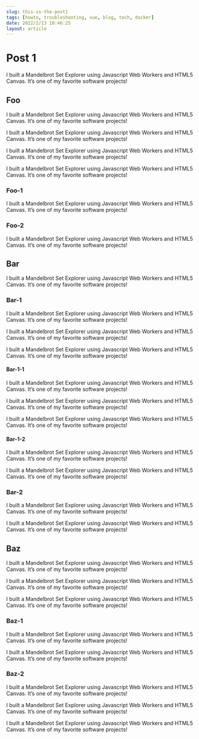 ```yaml
---
slug: this-is-the-post1
tags: [howto, troubleshooting, vue, blog, tech, docker]
date: 2022/2/13 10:46:25
layout: article
---
```


# Post 1

I built a Mandelbrot Set Explorer using Javascript Web Workers and HTML5 Canvas. It’s one of my favorite software projects!

## Foo

I built a Mandelbrot Set Explorer using Javascript Web Workers and HTML5 Canvas. It’s one of my favorite software projects!

I built a Mandelbrot Set Explorer using Javascript Web Workers and HTML5 Canvas. It’s one of my favorite software projects!

I built a Mandelbrot Set Explorer using Javascript Web Workers and HTML5 Canvas. It’s one of my favorite software projects!

I built a Mandelbrot Set Explorer using Javascript Web Workers and HTML5 Canvas. It’s one of my favorite software projects!


### Foo-1

I built a Mandelbrot Set Explorer using Javascript Web Workers and HTML5 Canvas. It’s one of my favorite software projects!


### Foo-2

I built a Mandelbrot Set Explorer using Javascript Web Workers and HTML5 Canvas. It’s one of my favorite software projects!


## Bar

I built a Mandelbrot Set Explorer using Javascript Web Workers and HTML5 Canvas. It’s one of my favorite software projects!


### Bar-1

I built a Mandelbrot Set Explorer using Javascript Web Workers and HTML5 Canvas. It’s one of my favorite software projects!

I built a Mandelbrot Set Explorer using Javascript Web Workers and HTML5 Canvas. It’s one of my favorite software projects!

I built a Mandelbrot Set Explorer using Javascript Web Workers and HTML5 Canvas. It’s one of my favorite software projects!


#### Bar-1-1

I built a Mandelbrot Set Explorer using Javascript Web Workers and HTML5 Canvas. It’s one of my favorite software projects!

I built a Mandelbrot Set Explorer using Javascript Web Workers and HTML5 Canvas. It’s one of my favorite software projects!

I built a Mandelbrot Set Explorer using Javascript Web Workers and HTML5 Canvas. It’s one of my favorite software projects!


#### Bar-1-2

I built a Mandelbrot Set Explorer using Javascript Web Workers and HTML5 Canvas. It’s one of my favorite software projects!

I built a Mandelbrot Set Explorer using Javascript Web Workers and HTML5 Canvas. It’s one of my favorite software projects!


### Bar-2

I built a Mandelbrot Set Explorer using Javascript Web Workers and HTML5 Canvas. It’s one of my favorite software projects!

I built a Mandelbrot Set Explorer using Javascript Web Workers and HTML5 Canvas. It’s one of my favorite software projects!


## Baz

I built a Mandelbrot Set Explorer using Javascript Web Workers and HTML5 Canvas. It’s one of my favorite software projects!

I built a Mandelbrot Set Explorer using Javascript Web Workers and HTML5 Canvas. It’s one of my favorite software projects!

I built a Mandelbrot Set Explorer using Javascript Web Workers and HTML5 Canvas. It’s one of my favorite software projects!


### Baz-1

I built a Mandelbrot Set Explorer using Javascript Web Workers and HTML5 Canvas. It’s one of my favorite software projects!

I built a Mandelbrot Set Explorer using Javascript Web Workers and HTML5 Canvas. It’s one of my favorite software projects!

### Baz-2

I built a Mandelbrot Set Explorer using Javascript Web Workers and HTML5 Canvas. It’s one of my favorite software projects!

I built a Mandelbrot Set Explorer using Javascript Web Workers and HTML5 Canvas. It’s one of my favorite software projects!

I built a Mandelbrot Set Explorer using Javascript Web Workers and HTML5 Canvas. It’s one of my favorite software projects!




